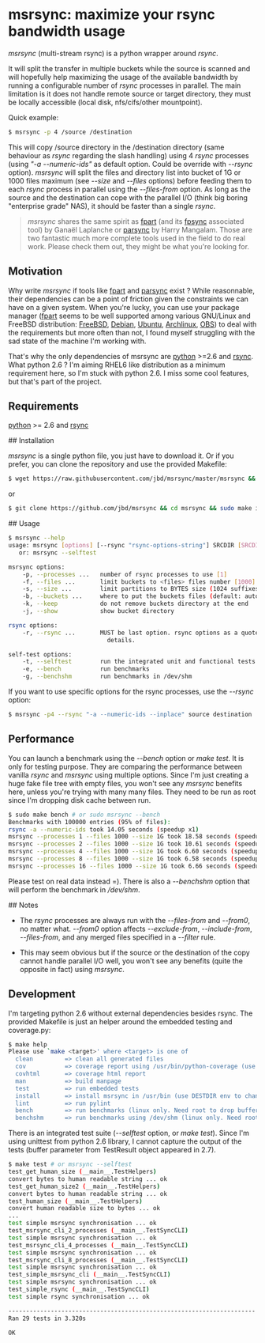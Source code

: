# msrsync: maximize your rsync bandwidth usage

*msrsync* (multi-stream rsync) is a python wrapper around *rsync*.

It will split the transfer in multiple buckets while the source is scanned and will hopefully help maximizing the usage of the available bandwidth by running a configurable number of *rsync* processes in parallel. The main limitation is it does not handle remote source or target directory, they must be locally accessible (local disk, nfs/cifs/other mountpoint).

Quick example:

```bash
$ msrsync -p 4 /source /destination
```

This will copy /source directory in the /destination directory (same behaviour as *rsync* regarding the slash handling) using 4 *rsync* processes (using *"-a --numeric-ids"* as default option. Could be override with *--rsync* option). *msrsync* will split the files and directory list into bucket of 1G or 1000 files maximum (see *--size* and *--files* options) before feeding them to each *rsync* process in parallel using the *--files-from* option. As long as the source and the destination can cope with the parallel I/O (think big boring "enterprise grade" NAS), it should be faster than a single *rsync*.

> *msrsync* shares the same spirit as [fpart](https://github.com/martymac/fpart) (and its [fpsync](https://github.com/martymac/fpart/blob/master/tools/fpsync) associated tool) by Ganaël Laplanche or [parsync](http://moo.nac.uci.edu/~hjm/parsync/) by Harry Mangalam. Those are two fantastic much more complete tools used in the field to do real work. Please check them out, they might be what you're looking for.

## Motivation

Why write *msrsync* if tools like [fpart](https://github.com/martymac/fpart) and [parsync](http://moo.nac.uci.edu/~hjm/parsync/) exist ? While reasonnable, their dependencies can be a point of friction given the constraints we can have on a given system. When you're lucky, you can use your package manager ([fpart](https://github.com/martymac/fpart) seems to be well supported among various GNU/Linux and FreeBSD distribution: [FreeBSD](http://www.freshports.org/sysutils/fpart), [Debian](http://packages.debian.org/fpart), [Ubuntu](http://packages.ubuntu.com/fpart), [Archlinux](https://aur.archlinux.org/packages/fpart/), [OBS](https://build.opensuse.org/package/show/home:mgoppold/fpart)) to deal with the requirements but more often than not, I found myself struggling with the sad state of the machine I'm working with.

That's why the only dependencies of msrsync are [python](https://www.python.org/) >=2.6 and [rsync](https://rsync.samba.org/). What python 2.6 ? I'm aiming RHEL6 like distribution as a minimum requirement here, so I'm stuck with python 2.6. I miss some cool features, but that's part of the project.

## Requirements

[python](python) >= 2.6 and [rsync](https://rsync.samba.org/)

## Installation

*msrsync* is a single python file, you just have to download it. Or if you prefer, you can clone the repository and use the provided Makefile:

```bash
$ wget https://raw.githubusercontent.com/jbd/msrsync/master/msrsync && chmod +x msrsync
```
or
```bash
$ git clone https://github.com/jbd/msrsync && cd msrsync && sudo make install
```

## Usage

```bash
$ msrsync --help
usage: msrsync [options] [--rsync "rsync-options-string"] SRCDIR [SRCDIR2...] DESTDIR
   or: msrsync --selftest

msrsync options:
    -p, --processes ...   number of rsync processes to use [1]
    -f, --files ...       limit buckets to <files> files number [1000]
    -s, --size ...        limit partitions to BYTES size (1024 suffixes: K, M, G, T, P, E, Z, Y) [1G]
    -b, --buckets ...     where to put the buckets files (default: auto temporary directory)
    -k, --keep            do not remove buckets directory at the end
    -j, --show            show bucket directory

rsync options:
    -r, --rsync ...       MUST be last option. rsync options as a quoted string ["-a --numeric-ids"]. The "--from0" option will ALWAYS be added, no matter what. Be aware that this will affect all rsync *from/filter files if you want to use them. See rsync(1) manpage for
                            details.

self-test options:
    -t, --selftest        run the integrated unit and functional tests
    -e, --bench           run benchmarks
    -g, --benchshm        run benchmarks in /dev/shm
```

If you want to use specific options for the rsync processes, use the *--rsync* option:

```bash
$ msrsync -p4 --rsync "-a --numeric-ids --inplace" source destination
```

## Performance

You can launch a benchmark using the *--bench* option or *make test*. It is only for testing purpose. They are comparing the performance between vanilla *rsync* and *msrsync* using multiple options. Since I'm just creating a huge fake file tree with empty files, you won't see any *msrsync* benefits here, unless you're trying with many many files. They need to be run as root since I'm dropping disk cache between run.

```bash
$ sudo make bench # or sudo msrsync --bench
Benchmarks with 100000 entries (95% of files):
rsync -a --numeric-ids took 14.05 seconds (speedup x1)
msrsync --processes 1 --files 1000 --size 1G took 18.58 seconds (speedup x0.76)
msrsync --processes 2 --files 1000 --size 1G took 10.61 seconds (speedup x1.32)
msrsync --processes 4 --files 1000 --size 1G took 6.60 seconds (speedup x2.13)
msrsync --processes 8 --files 1000 --size 1G took 6.58 seconds (speedup x2.14)
msrsync --processes 16 --files 1000 --size 1G took 6.66 seconds (speedup x2.11)
```

Please test on real data instead =). There is also a *--benchshm* option that will perform the benchmark in */dev/shm*.

## Notes

- The *rsync* processes are always run with the *--files-from* and *--from0*, no matter what. *--from0* option affects *--exclude-from*, *--include-from*, *--files-from*, and any merged files specified in a *--filter* rule.

- This may seem obvious but if the source or the destination of the copy cannot handle parallel I/O well, you won't see any benefits (quite the opposite in fact) using *msrsync*. 

## Development

I'm targeting python 2.6 without external dependencies besides rsync. The provided Makefile is just an helper around the embedded testing and coverage.py:

```bash
$ make help
Please use `make <target>' where <target> is one of
  clean         => clean all generated files
  cov           => coverage report using /usr/bin/python-coverage (use COVERAGE env to change that)
  covhtml       => coverage html report
  man           => build manpage
  test          => run embedded tests
  install       => install msrsync in /usr/bin (use DESTDIR env to change that)
  lint          => run pylint
  bench         => run benchmarks (linux only. Need root to drop buffer cache between run)
  benchshm      => run benchmarks using /dev/shm (linux only. Need root to drop buffer cache between run)

```
There is an integrated test suite (*--selftest* option, or *make test*). Since I'm using unittest from python 2.6 library, I cannot capture the output of the tests (buffer parameter from TestResult object appeared in 2.7).

```bash
$ make test # or msrsync --selftest
test_get_human_size (__main__.TestHelpers)
convert bytes to human readable string ... ok
test_get_human_size2 (__main__.TestHelpers)
convert bytes to human readable string ... ok
test_human_size (__main__.TestHelpers)
convert human readable size to bytes ... ok
...
test simple msrsync synchronisation ... ok
test_msrsync_cli_2_processes (__main__.TestSyncCLI)
test simple msrsync synchronisation ... ok
test_msrsync_cli_4_processes (__main__.TestSyncCLI)
test simple msrsync synchronisation ... ok
test_msrsync_cli_8_processes (__main__.TestSyncCLI)
test simple msrsync synchronisation ... ok
test_simple_msrsync_cli (__main__.TestSyncCLI)
test simple msrsync synchronisation ... ok
test_simple_rsync (__main__.TestSyncCLI)
test simple rsync synchronisation ... ok

----------------------------------------------------------------------
Ran 29 tests in 3.320s

OK
```
